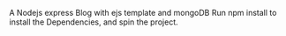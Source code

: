 A Nodejs express Blog with ejs template and mongoDB
Run npm install to install the Dependencies, and spin the project.
